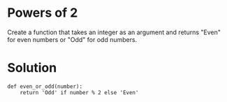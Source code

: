 # Powers of 2

Create a function that takes an integer as an argument and returns "Even" for even numbers or "Odd" for odd numbers.

# Solution
```
def even_or_odd(number):
    return 'Odd' if number % 2 else 'Even'
```